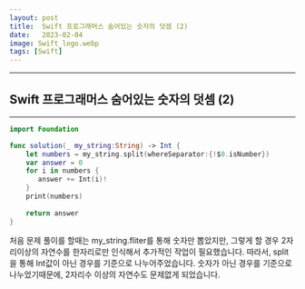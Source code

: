 ```yaml
---
layout: post
title:  Swift 프로그래머스 숨어있는 숫자의 덧셈 (2)
date:   2023-02-04
image: Swift_logo.webp
tags: [Swift]
---
```


---
## Swift 프로그래머스 숨어있는 숫자의 덧셈 (2)
---

```swift
import Foundation

func solution(_ my_string:String) -> Int {
    let numbers = my_string.split(whereSeparator:{!$0.isNumber})
    var answer = 0
    for i in numbers {
       answer += Int(i)!
    }
    print(numbers)
    
    return answer
}
```

처음 문제 풀이를 할때는 my_string.fliter를 통해 숫자만 뽑았지만, 그렇게 할 경우 2자리이상의 자연수를 한자리로만 인식해서
추가적인 작업이 필요했습니다. 따라서, split을 통해 Int값이 아닌 경우를 기준으로 나누어주었습니다.
숫자가 아닌 경우를 기준으로 나누었기때문에, 2자리수 이상의 자연수도 문제없게 되었습니다.
